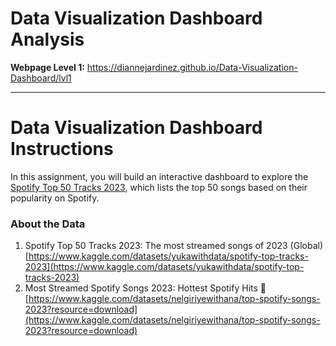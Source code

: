 # Data Visualization Dashboard Analysis

**Webpage Level 1:** https://diannejardinez.github.io/Data-Visualization-Dashboard/lvl1

---
# Data Visualization Dashboard Instructions

In this assignment, you will build an interactive dashboard to explore the [Spotify Top 50 Tracks 2023](https://www.kaggle.com/datasets/yukawithdata/spotify-top-tracks-2023/), which lists the top 50 songs based on their popularity on Spotify.


### About the Data

1. Spotify Top 50 Tracks 2023: The most streamed songs of 2023 (Global) [https://www.kaggle.com/datasets/yukawithdata/spotify-top-tracks-2023](https://www.kaggle.com/datasets/yukawithdata/spotify-top-tracks-2023)
2. Most Streamed Spotify Songs 2023: Hottest Spotify Hits 🎵 [https://www.kaggle.com/datasets/nelgiriyewithana/top-spotify-songs-2023?resource=download](https://www.kaggle.com/datasets/nelgiriyewithana/top-spotify-songs-2023?resource=download)